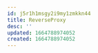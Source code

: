 ```yaml
---
id: j5r1h1msgy2i9my1zmkkn44
title: ReverseProxy
desc: ''
updated: 1664788974052
created: 1664788974052
---
```

